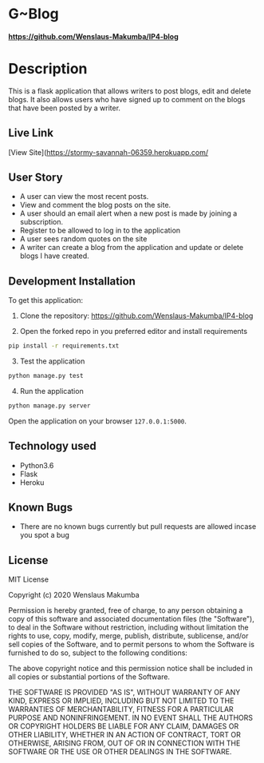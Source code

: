 # G~Blog
#### https://github.com/Wenslaus-Makumba/IP4-blog

# Description
This  is a flask application that allows writers to post blogs, edit and delete blogs. It also allows users who have signed up to comment on the blogs that have been posted by a writer.

## Live Link
[View Site](https://stormy-savannah-06359.herokuapp.com/



## User Story

* A user can view the most recent posts.
* View and comment the blog posts on the site.
* A user should an email alert when a new post is made by joining a subscription.
* Register to be allowed to log in to the application
* A user sees random quotes on the site
* A writer can create a blog from the application and update or delete blogs I have created.

## Development Installation
To get this application:

1. Clone the repository: https://github.com/Wenslaus-Makumba/IP4-blog

2. Open the forked repo in you preferred editor and install requirements
  ```bash
  pip install -r requirements.txt
  ```

3. Test the application
  ```bash
  python manage.py test
  ```
4. Run the application
  ```bash
  python manage.py server
  ```
Open the application on your browser `127.0.0.1:5000`.


## Technology used

* Python3.6
* Flask
* Heroku


## Known Bugs
* There are no known bugs currently but pull requests are allowed incase you spot a bug

## License

MIT License

Copyright (c) 2020 Wenslaus Makumba

Permission is hereby granted, free of charge, to any person obtaining a copy of this software and associated documentation files (the "Software"), to deal in the Software without restriction, including without limitation the rights to use, copy, modify, merge, publish, distribute, sublicense, and/or sell copies of the Software, and to permit persons to whom the Software is furnished to do so, subject to the following conditions:

The above copyright notice and this permission notice shall be included in all copies or substantial portions of the Software.

THE SOFTWARE IS PROVIDED "AS IS", WITHOUT WARRANTY OF ANY KIND, EXPRESS OR IMPLIED, INCLUDING BUT NOT LIMITED TO THE WARRANTIES OF MERCHANTABILITY, FITNESS FOR A PARTICULAR PURPOSE AND NONINFRINGEMENT. IN NO EVENT SHALL THE AUTHORS OR COPYRIGHT HOLDERS BE LIABLE FOR ANY CLAIM, DAMAGES OR OTHER LIABILITY, WHETHER IN AN ACTION OF CONTRACT, TORT OR OTHERWISE, ARISING FROM, OUT OF OR IN CONNECTION WITH THE SOFTWARE OR THE USE OR OTHER DEALINGS IN THE SOFTWARE.
